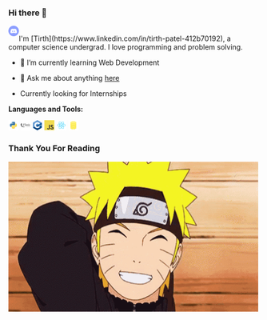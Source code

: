 ### Hi there 👋 

[comment]: <> ( Change the above url to a portfolio website)

<a href="https://discordapp.com/users/718020485551620187">

<img align="left" alt="Tirth's Discord" width="21px" src="https://raw.githubusercontent.com/tirthPatel177/tirthPatel177/master/assets/discord-round.svg" />

</a>

<br>
I'm [Tirth](https://www.linkedin.com/in/tirth-patel-412b70192), a computer science undergrad. I love programming and problem solving. 

[comment]: <> (- 🔭 I’m currently working on [renderless-components]&#40;https://github.com/timelessco/renderless-components&#41;)
- 🌱 I’m currently learning Web Development

[comment]: <> (- 👯 I’m looking to collaborate on [Github Readme Stats]&#40;https://github.com/anuraghazra/github-readme-stats&#41;)

- 💬 Ask me about anything [here](https://www.linkedin.com/in/tirth-patel-412b70192)

- Currently looking for Internships


**Languages and Tools:**  

<code><img height="20" src="https://raw.githubusercontent.com/github/explore/80688e429a7d4ef2fca1e82350fe8e3517d3494d/topics/python/python.png"></code>
<code><img height="20" src="https://raw.githubusercontent.com/github/explore/80688e429a7d4ef2fca1e82350fe8e3517d3494d/topics/flask/flask.png"></code>
<code><img height="20" src="https://raw.githubusercontent.com/github/explore/80688e429a7d4ef2fca1e82350fe8e3517d3494d/topics/cpp/cpp.png"></code>
<code><img height="20" src="https://raw.githubusercontent.com/github/explore/80688e429a7d4ef2fca1e82350fe8e3517d3494d/topics/javascript/javascript.png"></code>
<code><img height="20" src="https://raw.githubusercontent.com/github/explore/80688e429a7d4ef2fca1e82350fe8e3517d3494d/topics/react/react.png"></code>
<code><img height="20" src="https://raw.githubusercontent.com/github/explore/285d19f261b6d469fd8a309dddb234371d7be462/topics/database/database.png"></code>


### Thank You For Reading
<img src="./assets/thankyou.gif" width="500" height="300" />

